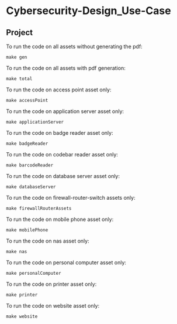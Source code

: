 # Cybersecurity-Design_Use-Case     


## Project  
To run the code on all assets without generating the pdf:  
```  
make gen  
```  

To run the code on all assets with pdf generation:  
```  
make total  
```  

To run the code on access point asset only:  
```  
make accessPoint  
```  

To run the code on application server asset only:  
```  
make applicationServer  
```  

To run the code on badge reader asset only:  
```  
make badgeReader  
```  

To run the code on codebar reader asset only:  
```  
make barcodeReader  
```  

To run the code on database server asset only:  
```  
make databaseServer  
```  

To run the code on firewall-router-switch assets only:  
```  
make firewallRouterAssets  
```  

To run the code on mobile phone asset only:  
```  
make mobilePhone  
```  

To run the code on nas asset only:  
```  
make nas  
```  

To run the code on personal computer asset only:  
```  
make personalComputer  
```  

To run the code on printer asset only:  
```  
make printer  
```  

To run the code on website asset only:  
```  
make website  
```  
